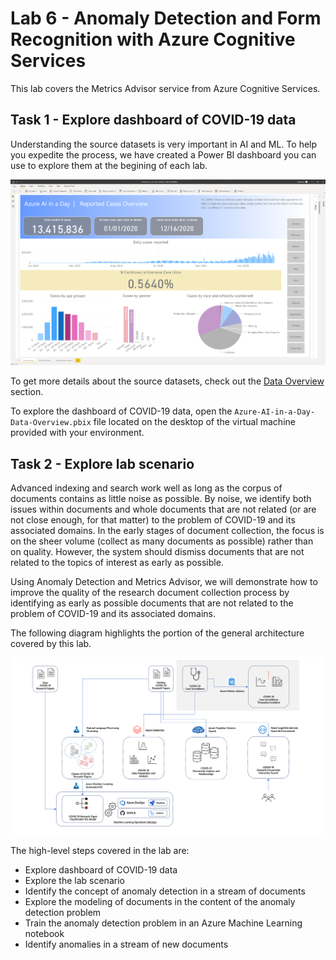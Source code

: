 # Lab 6 - Anomaly Detection and Form Recognition with Azure Cognitive Services

This lab covers the Metrics Advisor service from Azure Cognitive Services.

## Task 1 - Explore dashboard of COVID-19 data

Understanding the source datasets is very important in AI and ML. To help you expedite the process, we have created a Power BI dashboard you can use to explore them at the begining of each lab.

![Azure AI in a Day datasets](../media/data-overview-01-01.png)

To get more details about the source datasets, check out the [Data Overview](../data-overview.md) section.

To explore the dashboard of COVID-19 data, open the `Azure-AI-in-a-Day-Data-Overview.pbix` file located on the desktop of the virtual machine provided with your environment.

## Task 2 - Explore lab scenario

Advanced indexing and search work well as long as the corpus of documents contains as little noise as possible. By noise, we identify both issues within documents and whole documents that are not related (or are not close enough, for that matter) to the problem of COVID-19 and its associated domains. In the early stages of document collection, the focus is on the sheer volume (collect as many documents as possible) rather than on quality. However, the system should dismiss documents that are not related to the topics of interest as early as possible.

Using Anomaly Detection and Metrics Advisor, we will demonstrate how to improve the quality of the research document collection process by identifying as early as possible documents that are not related to the problem of COVID-19 and its associated domains.

The following diagram highlights the portion of the general architecture covered by this lab.

![Architecture for Lab 6](./../media/Architecture-6.png)

The high-level steps covered in the lab are:

- Explore dashboard of COVID-19 data
- Explore the lab scenario
- Identify the concept of anomaly detection in a stream of documents
- Explore the modeling of documents in the content of the anomaly detection problem
- Train the anomaly detection problem in an Azure Machine Learning notebook
- Identify anomalies in a stream of new documents

